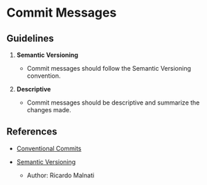 # Commit Messages

## Guidelines

1. **Semantic Versioning**
    - Commit messages should follow the Semantic Versioning convention.

2. **Descriptive**
    - Commit messages should be descriptive and summarize the changes made.

## References
- [Conventional Commits](https://www.conventionalcommits.org/)
- [Semantic Versioning](https://semver.org/)

  - Author: Ricardo Malnati